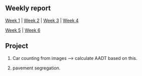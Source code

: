 ## Weekly report 

[Week 1](./week_reports/week1.md) | [Week 2](./week_reports/week2.md) | [Week 3](./week_reports/week3.md) | [Week 4](./week_reports/week4.md)

[Week 5](./week_reports/week5.md) | [Week 6](./week_reports/week6.md)

## Project 

1. Car counting from images --> calculate AADT based on this.

2. pavement segregation.

